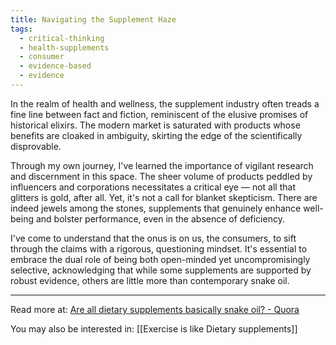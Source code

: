 ```yaml
---
title: Navigating the Supplement Haze
tags:
  - critical-thinking
  - health-supplements
  - consumer
  - evidence-based
  - evidence
---
```

In the realm of health and wellness, the supplement industry often treads a fine line between fact and fiction, reminiscent of the elusive promises of historical elixirs. The modern market is saturated with products whose benefits are cloaked in ambiguity, skirting the edge of the scientifically disprovable.

Through my own journey, I've learned the importance of vigilant research and discernment in this space. The sheer volume of products peddled by influencers and corporations necessitates a critical eye — not all that glitters is gold, after all. Yet, it's not a call for blanket skepticism. There are indeed jewels among the stones, supplements that genuinely enhance well-being and bolster performance, even in the absence of deficiency.

I've come to understand that the onus is on us, the consumers, to sift through the claims with a rigorous, questioning mindset. It's essential to embrace the dual role of being both open-minded yet uncompromisingly selective, acknowledging that while some supplements are supported by robust evidence, others are little more than contemporary snake oil.

----

Read more at: [Are all dietary supplements basically snake oil? - Quora](https://www.quora.com/Are-all-dietary-supplements-basically-snake-oil)

You may also be interested in: [[Exercise is like Dietary supplements]]